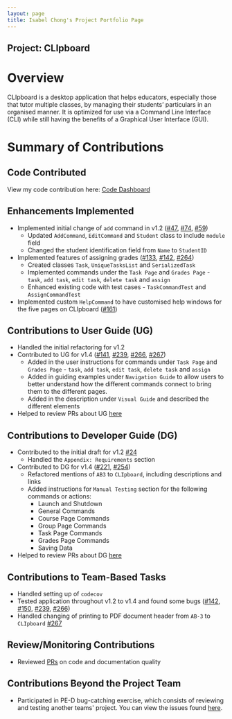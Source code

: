 ```yaml
---
layout: page
title: Isabel Chong's Project Portfolio Page
---
```

## Project: CLIpboard

# Overview
CLIpboard is a desktop application that helps educators, especially those that tutor multiple classes, by managing their students’ particulars in an organised manner.
It is optimized for use via a Command Line Interface (CLI) while still having the benefits of a Graphical User Interface (GUI).

# Summary of Contributions

## Code Contributed
View my code contribution here: [Code Dashboard](https://nus-cs2103-ay2223s2.github.io/tp-dashboard/?search=isabelchong&breakdown=true&sort=groupTitle&sortWithin=title&since=2023-02-17&timeframe=commit&mergegroup=&groupSelect=groupByRepos&checkedFileTypes=docs~functional-code~test-code~other)

## Enhancements Implemented
* Implemented initial change of `add` command in v1.2 ([#47](https://github.com/AY2223S2-CS2103T-T15-4/tp/pull/47),
  [#74](https://github.com/AY2223S2-CS2103T-T15-4/tp/pull/74),
  [#59](https://github.com/AY2223S2-CS2103T-T15-4/tp/pull/59))
    * Updated `AddCommand`, `EditCommand` and `Student` class to include `module` field
    * Changed the student identification field from `Name` to `StudentID`
* Implemented features of assigning grades ([#133](https://github.com/AY2223S2-CS2103T-T15-4/tp/pull/133), 
    [#142](https://github.com/AY2223S2-CS2103T-T15-4/tp/pull/142),
    [#264](https://github.com/AY2223S2-CS2103T-T15-4/tp/pull/264))
    * Created classes `Task`, `UniqueTasksList` and `SerializedTask`
    * Implemented commands under the `Task Page` and `Grades Page` - `task`, `add task`, `edit task`, `delete task`
      and `assign`
    * Enhanced existing code with test cases - `TaskCommandTest` and `AssignCommandTest`
* Implemented custom `HelpCommand` to have customised help windows for the five pages on CLIpboard ([#161](https://github.com/AY2223S2-CS2103T-T15-4/tp/pull/161))

## Contributions to User Guide (UG)
* Handled the initial refactoring for v1.2
* Contributed to UG for v1.4 ([#141](https://github.com/AY2223S2-CS2103T-T15-4/tp/pull/141),
  [#239](https://github.com/AY2223S2-CS2103T-T15-4/tp/pull/239),
  [#266](https://github.com/AY2223S2-CS2103T-T15-4/tp/pull/266),
  [#267](https://github.com/AY2223S2-CS2103T-T15-4/tp/pull/267))
  * Added in the user instructions for commands under `Task Page` and `Grades Page` - `task`, `add task`, `edit task`, 
    `delete task` and `assign`
  * Added in guiding examples under `Navigation Guide` to allow users to better understand how the different
    commands connect to bring them to the different pages.
  * Added in the description under `Visual Guide` and described the different elements
* Helped to review PRs about UG [here](https://github.com/AY2223S2-CS2103T-T15-4/tp/pulls?q=is%3Apr+commenter%3A%40me+UG+-author%3A%40me)

## Contributions to Developer Guide (DG)
* Contributed to the initial draft for v1.2 [#24](https://github.com/AY2223S2-CS2103T-T15-4/tp/pull/24)
  * Handled the `Appendix: Requirements` section
* Contributed to DG for v1.4 ([#221](https://github.com/AY2223S2-CS2103T-T15-4/tp/pull/221),
  [#254](https://github.com/AY2223S2-CS2103T-T15-4/tp/pull/254))
  * Refactored mentions of `AB3` to `CLIpboard`, including descriptions and links
  * Added instructions for `Manual Testing` section for the following commands or actions:
      * Launch and Shutdown
      * General Commands
      * Course Page Commands
      * Group Page Commands
      * Task Page Commands
      * Grades Page Commands
      * Saving Data
* Helped to review PRs about DG [here](https://github.com/AY2223S2-CS2103T-T15-4/tp/pulls?q=is%3Apr+commenter%3A%40me+DG+-author%3A%40me)

## Contributions to Team-Based Tasks
* Handled setting up of `codecov`
* Tested application throughout v1.2 to v1.4 and found some bugs ([#142](https://github.com/AY2223S2-CS2103T-T15-4/tp/pull/142), 
  [#150](https://github.com/AY2223S2-CS2103T-T15-4/tp/pull/150), 
  [#239](https://github.com/AY2223S2-CS2103T-T15-4/tp/pull/239),
  [#266](https://github.com/AY2223S2-CS2103T-T15-4/tp/pull/266))
* Handled changing of printing to PDF document header from `AB-3` to `CLIpboard` [#267](https://github.com/AY2223S2-CS2103T-T15-4/tp/pull/267)

## Review/Monitoring Contributions
* Reviewed [PRs](https://github.com/AY2223S2-CS2103T-T15-4/tp/pulls?q=is%3Apr+commenter%3A%40me) on code and 
  documentation quality

## Contributions Beyond the Project Team
* Participated in PE-D bug-catching exercise, which consists of reviewing and testing another teams' project. You can
  view the issues found [here](https://github.com/AY2223S2-CS2103-F11-1/tp/issues?q=Tester+B+).
